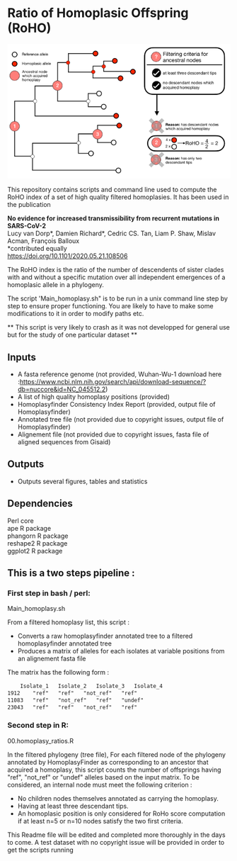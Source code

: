 # Ratio of Homoplasic Offspring (RoHO)

![schematics](https://github.com/DamienFr/RoHO/blob/master/schematics.png)

This repository contains scripts and command line used to compute the RoHO index of a set of high quality filtered homoplasies. It has been used in the publication  

**No evidence for increased transmissibility from recurrent mutations in SARS-CoV-2**  
Lucy van Dorp*, Damien Richard*, Cedric CS. Tan, Liam P. Shaw, Mislav Acman, François Balloux   
\*contributed equally   
https://doi.org/10.1101/2020.05.21.108506 

The RoHO index is the ratio of the number of descendents of sister clades with and without a specific mutation over all independent emergences of a homoplasic allele in a phylogeny.



The script 'Main_homoplasy.sh" is to be run in a unix command line step by step to ensure proper functioning.
You are likely to have to make some modifications to it in order to modify paths etc.


** This script is very likely to crash as it was not developped for general use but for the study of one particular dataset **

## Inputs
- A fasta reference genome (not provided, Wuhan-Wu-1 download here :https://www.ncbi.nlm.nih.gov/search/api/download-sequence/?db=nuccore&id=NC_045512.2)
- A list of high quality homoplasy positions (provided)
- Homoplasyfinder Consistency Index Report (provided, output file of Homoplasyfinder)
- Annotated tree file (not provided due to copyright issues, output file of Homoplasyfinder)
- Alignement file (not provided due to copyright issues, fasta file of aligned sequences from Gisaid)

## Outputs
- Outputs several figures, tables and statistics 

## Dependencies
Perl core  
ape R package  
phangorn R package  
reshape2 R package  
ggplot2 R package  


## This is a two steps pipeline :

### First step in bash / perl:
Main_homoplasy.sh

From a filtered homoplasy list, this script :
* Converts a raw homoplasyfinder annotated tree to a filtered homoplasyfinder annotated tree
* Produces a matrix of alleles for each isolates at variable positions from an alignement fasta file

The matrix has the following form :

		Isolate_1	Isolate_2	Isolate_3	Isolate_4
	1912	"ref"	"ref"	"not_ref"	"ref"
	11083	"ref"	"not_ref"	"ref"	"undef"
	23043	"ref"	"ref"	"not_ref"	"ref"



### Second step in R:
00.homoplasy_ratios.R

In the filtered phylogeny (tree file), 
For each filtered node of the phylogeny annotated by HomoplasyFinder as corresponding to an ancestor that acquired a homoplasy, this script counts the number of offsprings having "ref", "not_ref" or "undef" alleles based on the input matrix.
To be considered, an internal node must meet the following criterion :
* No children nodes themselves annotated as carrying the homoplasy.   
* Having at least three descendant tips.    
* An homoplasic position is only considered for RoHo score computation if at least n=5 or n=10 nodes satisfy the two first criteria.


This Readme file will be edited and completed more thoroughly in the days to come.
A test dataset with no copyright issue will be provided in order to get the scripts running
